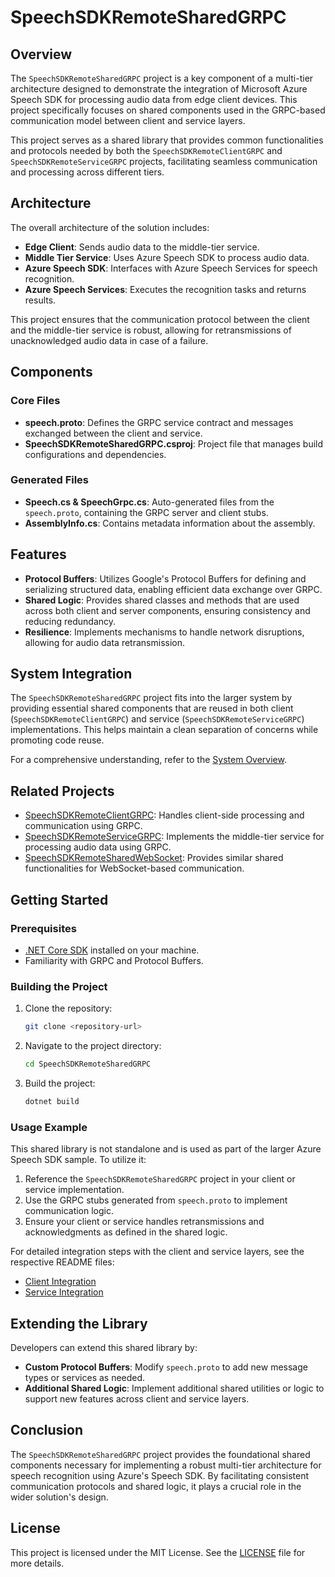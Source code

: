 # SpeechSDKRemoteSharedGRPC

## Overview

The `SpeechSDKRemoteSharedGRPC` project is a key component of a multi-tier architecture designed to demonstrate the integration of Microsoft Azure Speech SDK for processing audio data from edge client devices. This project specifically focuses on shared components used in the GRPC-based communication model between client and service layers.

This project serves as a shared library that provides common functionalities and protocols needed by both the `SpeechSDKRemoteClientGRPC` and `SpeechSDKRemoteServiceGRPC` projects, facilitating seamless communication and processing across different tiers.

## Architecture

The overall architecture of the solution includes:

- **Edge Client**: Sends audio data to the middle-tier service.
- **Middle Tier Service**: Uses Azure Speech SDK to process audio data.
- **Azure Speech SDK**: Interfaces with Azure Speech Services for speech recognition.
- **Azure Speech Services**: Executes the recognition tasks and returns results.

This project ensures that the communication protocol between the client and the middle-tier service is robust, allowing for retransmissions of unacknowledged audio data in case of a failure.

## Components

### Core Files

- **speech.proto**: Defines the GRPC service contract and messages exchanged between the client and service.
- **SpeechSDKRemoteSharedGRPC.csproj**: Project file that manages build configurations and dependencies.

### Generated Files

- **Speech.cs & SpeechGrpc.cs**: Auto-generated files from the `speech.proto`, containing the GRPC server and client stubs.
- **AssemblyInfo.cs**: Contains metadata information about the assembly.

## Features

- **Protocol Buffers**: Utilizes Google's Protocol Buffers for defining and serializing structured data, enabling efficient data exchange over GRPC.
- **Shared Logic**: Provides shared classes and methods that are used across both client and server components, ensuring consistency and reducing redundancy.
- **Resilience**: Implements mechanisms to handle network disruptions, allowing for audio data retransmission.

## System Integration

The `SpeechSDKRemoteSharedGRPC` project fits into the larger system by providing essential shared components that are reused in both client (`SpeechSDKRemoteClientGRPC`) and service (`SpeechSDKRemoteServiceGRPC`) implementations. This helps maintain a clean separation of concerns while promoting code reuse.

For a comprehensive understanding, refer to the [System Overview](../README.md).

## Related Projects

- [SpeechSDKRemoteClientGRPC](../SpeechSDKRemoteClientGRPC/README.md): Handles client-side processing and communication using GRPC.
- [SpeechSDKRemoteServiceGRPC](../SpeechSDKRemoteServiceGRPC/README.md): Implements the middle-tier service for processing audio data using GRPC.
- [SpeechSDKRemoteSharedWebSocket](../SpeechSDKRemoteSharedWebSocket/README.md): Provides similar shared functionalities for WebSocket-based communication.

## Getting Started

### Prerequisites

- [.NET Core SDK](https://dotnet.microsoft.com/download) installed on your machine.
- Familiarity with GRPC and Protocol Buffers.

### Building the Project

1. Clone the repository:
   ```bash
   git clone <repository-url>
   ```
2. Navigate to the project directory:
   ```bash
   cd SpeechSDKRemoteSharedGRPC
   ```
3. Build the project:
   ```bash
   dotnet build
   ```

### Usage Example

This shared library is not standalone and is used as part of the larger Azure Speech SDK sample. To utilize it:

1. Reference the `SpeechSDKRemoteSharedGRPC` project in your client or service implementation.
2. Use the GRPC stubs generated from `speech.proto` to implement communication logic.
3. Ensure your client or service handles retransmissions and acknowledgments as defined in the shared logic.

For detailed integration steps with the client and service layers, see the respective README files:
- [Client Integration](../SpeechSDKRemoteClientGRPC/README.md#usage)
- [Service Integration](../SpeechSDKRemoteServiceGRPC/README.md#usage)

## Extending the Library

Developers can extend this shared library by:

- **Custom Protocol Buffers**: Modify `speech.proto` to add new message types or services as needed.
- **Additional Shared Logic**: Implement additional shared utilities or logic to support new features across client and service layers.

## Conclusion

The `SpeechSDKRemoteSharedGRPC` project provides the foundational shared components necessary for implementing a robust multi-tier architecture for speech recognition using Azure's Speech SDK. By facilitating consistent communication protocols and shared logic, it plays a crucial role in the wider solution's design.

## License

This project is licensed under the MIT License. See the [LICENSE](../LICENSE) file for more details.